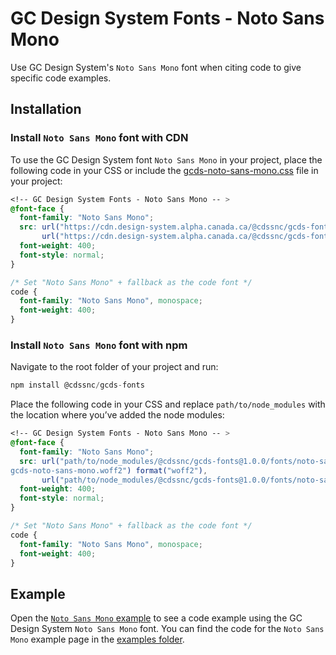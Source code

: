 # GC Design System Fonts - Noto Sans Mono

Use GC Design System's `Noto Sans Mono` font when citing code to give specific code examples.

## Installation

### Install `Noto Sans Mono` font with CDN

To use the GC Design System font `Noto Sans Mono` in your project, place the following code in your CSS or include the [gcds-noto-sans-mono.css](https://github.com/cds-snc/gcds-fonts/blob/main/fonts/noto-sans-mono/gcds-noto-sans-mono.css) file in your project:

```css
<!-- GC Design System Fonts - Noto Sans Mono -- >
@font-face {
  font-family: "Noto Sans Mono";
  src: url("https://cdn.design-system.alpha.canada.ca/@cdssnc/gcds-fonts@1.0.0/fonts/noto-sans-mono/gcds-noto-sans-mono.woff2") format("woff2"),
       url("https://cdn.design-system.alpha.canada.ca/@cdssnc/gcds-fonts@1.0.0/fonts/noto-sans-mono/gcds-noto-sans-mono.woff") format("woff");
  font-weight: 400;
  font-style: normal;
}

/* Set "Noto Sans Mono" + fallback as the code font */
code {
  font-family: "Noto Sans Mono", monospace;
  font-weight: 400;
}
```

### Install `Noto Sans Mono` font with npm

Navigate to the root folder of your project and run:

```js
npm install @cdssnc/gcds-fonts
```

Place the following code in your CSS and replace `path/to/node_modules` with the location where you’ve added the node modules:

```css
<!-- GC Design System Fonts - Noto Sans Mono -- >
@font-face {
  font-family: "Noto Sans Mono";
  src: url("path/to/node_modules/@cdssnc/gcds-fonts@1.0.0/fonts/noto-sans-mono/
gcds-noto-sans-mono.woff2") format("woff2"),
       url("path/to/node_modules/@cdssnc/gcds-fonts@1.0.0/fonts/noto-sans-mono/gcds-noto-sans-mono.woff") format("woff");
  font-weight: 400;
  font-style: normal;
}

/* Set "Noto Sans Mono" + fallback as the code font */
code {
  font-family: "Noto Sans Mono", monospace;
  font-weight: 400;
}
```

## Example

Open the [`Noto Sans Mono` example]() to see a code example using the GC Design System `Noto Sans Mono` font. You can find the code for the `Noto Sans Mono` example page in the [examples folder](https://github.com/cds-snc/gcds-fonts/tree/main/examples/noto-sans-mono).
